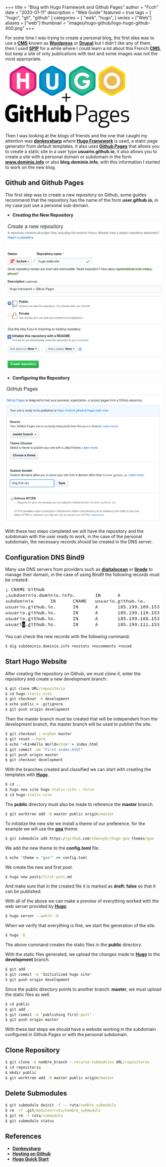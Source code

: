 +++
title = "Blog with Hugo Framework and Github Pages"
author = "Fcch"
date = "2020-01-11"
description = "Web Guide"
featured = true
tags = [
    "hugo",
    "git",
    "github"
]
categories = [
    "web",
    "hugo",
]
series = ["Web"]
aliases = ["web"]
thumbnail = "images/hugo-github/logo-hugo-github-400.png"
+++

For some time I was trying to create a personal blog, the first idea was to use a [**CMS**](https://es.wikipedia.org/wiki/Sistema_de_gesti%C3%B3n_de_contenidos) known as [**Wordpress**](https://es.wordpress.org/) or [**Drupal**](https://www.drupal.org/) but I didn't like any of them, then I used [**SPIP**](https://www.spip.net/es_rubrique23.html) for a while where I could learn a lot about this French [**CMS**](https://es.wikipedia.org/wiki/Sistema_de_gesti%C3%B3n_de_contenidos), but keep a site of only publications with text and some images was not the most appropriate.

<!--more-->

![](/images/hugo-github/logo-hugo-github-400.png)

Then I was looking at the blogs of friends and the one that caught my attention was [**donkeysharp**](https://blog.donkeysharp.xyz/) where [**Hugo Framework**](https://gohugo.io/) is used, a static page generator from default templates, it also uses [**Github Pages**](https://pages.github.com/) that allows you to create a static site in a user type **usuario.github.io**, it also allows you to create a site with a personal domain or subdomain in the form **www.dominio.info** or also **blog.dominio.info**, with this information I started to work on the new blog.

## Github and Github Pages 

The first step was to create a new repository on Github, some guides recommend that the repository has the name of the form **user.github.io**, in my case just use a personal sub-domain.

- **Creating the New Repository**

![](/images/hugo-github/github-repo.png)

- **Configuring the Repository**

![](/images/hugo-github/github-page.png)

With these two steps completed we will have the repository and the subdomain with the user ready to work, in the case of the personal subdomain, the necessary records should be created in the DNS server.

## Configuration DNS Bind9

Many use DNS servers from providers such as [**digitalocean**](https://www.digitalocean.com/) or [**linode**](https://www.linode.com/) to manage their domain, in the case of using Bind9 the following records must be created:

![](/images/hugo-github/bind9-subdomain.png)

You can check the new records with the following command:

```cmd
$ dig subdominio.dominio.info +nostats +nocomments +nocmd
```

## Start Hugo Website

After creating the repository on Github, we must clone it, enter the repository and create a new development branch:

```cmd
$ git clone URL/repositorio
$ cd hugo-static-site
$ git checkout -b development
$ echo public > .gitignore
$ git push origin development
```

Then the master branch must be created that will be independent from the development branch, the master branch will be used to publish the site.

```cmd
$ git checkout --orphan master
$ git reset --hard
$ echo '<h1>Hello World</h1>' > index.html
$ git commit -am "First index.html"
$ git push origin master
$ git checkout development
```

With the branches created and classified we can start with creating the templates with [**Hugo**](https://gohugo.io/).

```cmd
$ cd ..
$ hugo new site hugo-static-site --force
$ cd hugo-static-site
```

The **public** directory must also be made to reference the **master** branch.

```cmd
$ git worktree add -B master public origin/master
```

To initialize the new site we install a theme of our preference, for the example we will use the [**goa**](https://themes.gohugo.io/hugo-goa/) theme.

```cmd
$ git submodule add https://github.com/shenoybr/hugo-goa themes/goa
```

We add the new theme to the **config.toml** file.

```cmd
$ echo 'theme = "goa"' >> config.toml
```

We create the new and first post.

```cmd
$ hugo new posts/first-post.md
```

And make sure that in the created file it is marked as **draft: false** so that it can be published.

With all of the above we can make a preview of everything worked with the web server provided by [**Hugo**](https://gohugo.io/).

```cmd
$ hugo server --watch -D
```

When we verify that everything is fine, we start the generation of the site.

```cmd
$ hugo -D 
```

The above command creates the static files in the **public** directory.

With the static files generated, we upload the changes made to [**Hugo**](https://gohugo.io/) to the **development** branch.

```cmd
$ git add .
$ git commit -m 'Initialized hugo site'
$ git push origin development
```

Since the public directory points to another branch: **master**, we must upload the static files as well.

```cmd
$ cd public
$ git add .
$ git commit -m 'publishing first-post'
$ git push origin master
```

With these last steps we should have a website working in the subdomain configured in Github Pages or with the personal subdomain.

## Clone Repository

```cmd
$ git clone -b nombre_branch --recurse-submodules URL/repositorio
$ cd repositorio
$ mkdir public
$ git worktree add -B master public origin/master
```

## Delete Submodules

```cmd
$ git submodule deinit -f -- ruta/nombre_submodulo
$ rm -rf .git/modules/ruta/nombre_submodulo
$ git rm -f ruta/submodulo
$ git submodule status
```

## References

- [**Donkeysharp**](https://blog.donkeysharp.xyz/)
- [**Hosting on Github**](https://gohugo.io/hosting-and-deployment/hosting-on-github/)
- [**Hugo Quick Start**](https://gohugo.io/getting-started/quick-start/)